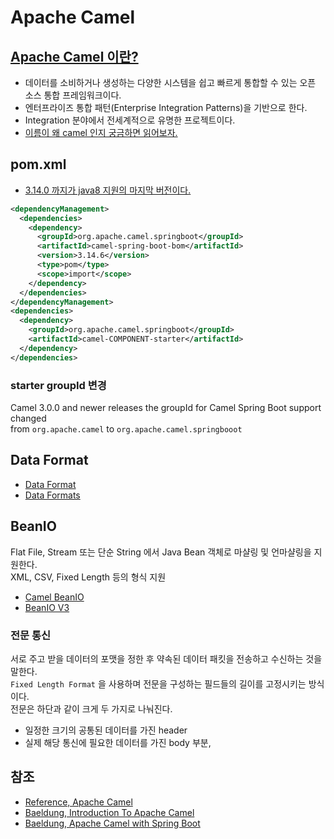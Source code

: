 # Apache Camel

## [Apache Camel 이란?](https://camel.apache.org/manual/faq/what-is-camel.html)

- 데이터를 소비하거나 생성하는 다양한 시스템을 쉽고 빠르게 통합할 수 있는 오픈 소스 통합 프레임워크이다.
- 엔터프라이즈 통합 패턴(Enterprise Integration Patterns)을 기반으로 한다.
- Integration 분야에서 전세계적으로 유명한 프로젝트이다.
- [이름이 왜 camel 인지 궁금하면 읽어보자.](https://camel.apache.org/manual/faq/why-the-name-camel.html)

## pom.xml

- [3.14.0 까지가 java8 지원의 마지막 버전이다.](https://camel.apache.org/blog/2021/09/eol-java8/)

```xml
<dependencyManagement>
  <dependencies>
    <dependency>
      <groupId>org.apache.camel.springboot</groupId>
      <artifactId>camel-spring-boot-bom</artifactId>
      <version>3.14.6</version>
      <type>pom</type>
      <scope>import</scope>
    </dependency>
  </dependencies>
</dependencyManagement>
<dependencies>
  <dependency>
    <groupId>org.apache.camel.springboot</groupId>
    <artifactId>camel-COMPONENT-starter</artifactId>
  </dependency>
</dependencies>
 ```

### starter groupId 변경

Camel 3.0.0 and newer releases the groupId for Camel Spring Boot support changed   
from `org.apache.camel` to `org.apache.camel.springbooot`

## Data Format

- [Data Format](https://camel.apache.org/components/3.14.x/dataformat-component.html)
- [Data Formats](https://camel.apache.org/components/3.14.x/dataformats/index.html)

## BeanIO

Flat File, Stream 또는 단순 String 에서 Java Bean 객체로 마샬링 및 언마샬링을 지원한다.  
XML, CSV, Fixed Length 등의 형식 지원

- [Camel BeanIO](https://camel.apache.org/components/3.14.x/dataformats/beanio-dataformat.html#_using_java_dsl)
- [BeanIO V3](https://beanio.github.io/docs/reference-guide/)

### 전문 통신

서로 주고 받을 데이터의 포맷을 정한 후 약속된 데이터 패킷을 전송하고 수신하는 것을 말한다.  
`Fixed Length Format` 을 사용하며 전문을 구성하는 필드들의 길이를 고정시키는 방식이다.  
전문은 하단과 같이 크게 두 가지로 나눠진다.

- 일정한 크기의 공통된 데이터를 가진 header 
- 실제 해당 통신에 필요한 데이터를 가진 body 부분, 

## 참조

- [Reference, Apache Camel](https://camel.apache.org/)
- [Baeldung, Introduction To Apache Camel](https://www.baeldung.com/apache-camel-intro)
- [Baeldung, Apache Camel with Spring Boot](https://www.baeldung.com/apache-camel-spring-boot)

